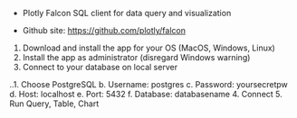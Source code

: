 * Plotly Falcon SQL client for data query and visualization

* Github site: https://github.com/plotly/falcon

1. Download and install the app for your OS (MacOS, Windows, Linux)
2. Install the app as administrator (disregard Windows warning)
3. Connect to your database on local server

  ..1. Choose PostgreSQL
  b. Username: postgres
  c. Password: yoursecretpw
  d. Host: localhost
  e. Port: 5432
  f. Database: databasename
4. Connect
5. Run Query, Table, Chart

